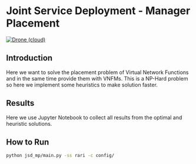 # Joint Service Deployment - Manager Placement
[![Drone (cloud)](https://img.shields.io/drone/build/reinnet/jsd-mp.svg?style=flat-square)](https://cloud.drone.io/reinnet/jsd-mp)

## Introduction
Here we want to solve the placement problem of Virtual Network Functions and in the same time
provide them with VNFMs. This is a NP-Hard problem so here we implement some heuristics to make
solution faster.

## Results
Here we use Jupyter Notebook to collect all results from the optimal and heuristic solutions.

## How to Run
```sh
python jsd_mp/main.py -ss rari -c config/
```
